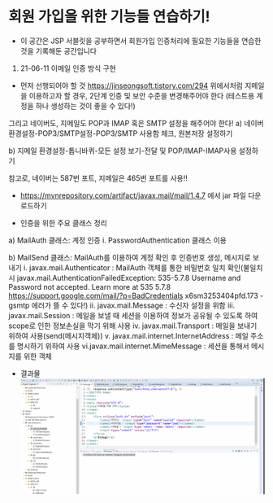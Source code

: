 # 회원 가입을 위한 기능들 연습하기!

- 이 공간은 JSP 서블릿을 공부하면서 회원가입 인증처리에 필요한 기능들을 연습한 것을
기록해둔 공간입니다

1. 21-06-11 이메일 인증 방식 구현

- 먼저 선행되어야 할 것
https://jinseongsoft.tistory.com/294
위에서처럼 지메일을 이용하고자 할 경우, 2단계 인증 및 보안 수준을 변경해주어야 한다
(테스트용 계정을 하나 생성하는 것이 좋을 수 있다!)

그리고 네이버도, 지메일도 POP과 IMAP 혹은 SMTP 설정을 해주어야 한다!
a) 네이버
환경설정-POP3/SMTP설정-POP3/SMTP 사용함 체크, 원본저장 설정하기

b) 지메일
환경설정-톱니바퀴-모든 설정 보기-전달 및 POP/IMAP-IMAP사용 설정하기

참고로, 네이버는 587번 포트, 지메일은 465번 포트를 사용!!
- https://mvnrepository.com/artifact/javax.mail/mail/1.4.7 에서 jar 파일 다운로드하기

- 인증을 위한 주요 클래스 정리

a) MailAuth 클래스: 계정 인증
   i. PasswordAuthentication 클래스 이용

b) MailSend 클래스: MailAuth를 이용하여 계정 확인 후 인증번호 생성, 메시지로 보내기
  i. javax.mail.Authenticator : MailAuth 객체를 통한 비밀번호 일치 확인(불일치시 javax.mail.AuthenticationFailedException: 535-5.7.8 Username and Password not accepted. Learn more at 535 5.7.8 https://support.google.com/mail/?p=BadCredentials x6sm3253404pfd.173 - gsmtp 에러가 뜰 수 있다!)
 ii. javax.mail.Message  : 수신자 설정을 위함
iii. javax.mail.Session    : 메일을 보낼 때 세션을 이용하여 정보가 공유될 수 있도록 하여 scope로 인한 정보손실을 막기 위해 사용
iv. javax.mail.Transport : 메일을 보내기 위하여 사용(send(메시지객체))
v. javax.mail.internet.InternetAddress : 메일 주소를 명시하기 위하여 사용
vi.javax.mail.internet.MimeMessage   : 세션을 통해서 메시지를 위한 객체

- 결과물
![](https://github.com/hy6219/SMTP_practice_dummy/blob/master/SMTP_Email_authentification210611.gif?raw=true)

